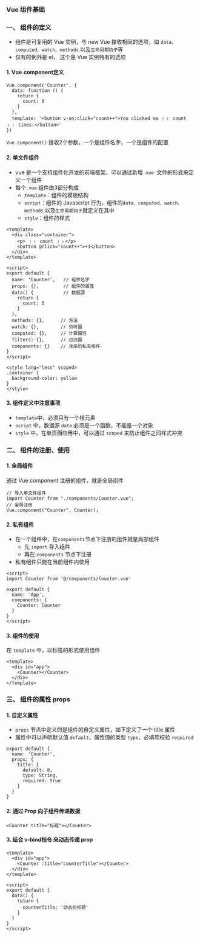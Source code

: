 ### Vue 组件基础
### 一、 组件的定义
* 组件是可复用的 Vue 实例，与 new Vue 接收相同的选项，如 `data、computed、watch、methods` 以及`生命周期钩子`等
* 仅有的例外是 el， 这个是 Vue 实例特有的选项

#### 1. Vue.component定义
```
Vue.component('Counter', {
  data: function () {
    return {
      count: 0
    }
  },
  template: '<button v-on:click="count++">You clicked me ﹛﹛ count ﹜﹜ times.</button>'
})
```
 
`Vue.component()` 接收2个参数，一个是组件名字，一个是组件的配置


#### 2. 单文件组件
* vue 是一个支持组件化开发的前端框架，可以通过新增 .`vue `文件的形式来定义一个组件 
* 每个`.vue` 组件由3部分构成
  * `template`：组件的模板结构
  * `script`：组件的 Javascript 行为，组件的`data、computed、watch、methods` 以及`生命周期钩子`就定义在其中
  * `style`：组件的样式

```
<template>
  <div class="container">
    <p> ﹛﹛ count ﹜﹜</p>
    <button @click="count++">+1</button>
  </div>
</template>

<script>
export default {
  name: 'Counter',   // 组件名字
  props: {},         // 组件的属性
  data() {           // 数据源
    return {    
      count: 0
    }
  },
  methods: {},      // 方法
  watch: {},        // 侦听器
  computed: {},     // 计算属性
  filters: {},      // 过滤器
  components: {}    // 注册的私有组件
}
</script>

<style lang="less" scoped>
.container {
  background-color: yellow
}
</style>
```


#### 3. 组件定义中注意事项
* `template`中，必须只有一个根元素
* `script` 中，数据源 `data` 必须是一个函数，不能是一个对象
* `style` 中，在单页面应用中，可以通过 `scoped` 来防止组件之间样式冲突



### 二、 组件的注册、使用
#### 1. 全局组件
通过 Vue.component 注册的组件，就是全局组件

```
// 导入单文件组件
import Counter from "./components/Counter.vue";
// 全局注册
Vue.component("Counter", Counter);
```


#### 2. 私有组件
* 在一个组件中，在`components`节点下注册的组件就是局部组件
  * 先 `import` 导入组件
  * 再在 `components` 节点下注册
* 私有组件只能在当前组件内使用

```
<script>
import Counter from '@/components/Counter.vue'

export default {
  name: 'App',
  components: {
    Counter: Counter
  }
}
</script>
```

#### 3. 组件的使用
在 `template` 中，以标签的形式使用组件

```
<template>
  <div id="app">
    <Counter></Counter>
  </div>
</template>
```


### 三、 组件的属性 props
#### 1. 自定义属性
* `props` 节点中定义的是组件的自定义属性，如下定义了一个 title 属性
* 属性中可以声明默认值 `default`、属性值的类型 `type`、必填项校验 `required`

```
export default {
  name: 'Counter',
  props: {
    title: {
      default: 0,
      type: String,
      required: true
    }
  }
}
```


#### 2. 通过 Prop 向子组件传递数据
```
<Counter title="标题"></Counter>
```

#### 3. 结合 v-bind指令 来动态传递 prop
```
<template>
  <div id="app">
    <Counter :title="counterTitle"></Counter>
  </div>
</template>

<script>
export default {
  data() {
    return {
      counterTitle: '动态的标题'
    }
  }
}
</script>
```